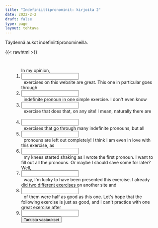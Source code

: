 ```yaml
---
title: "Indefiniittipronominit: kirjoita 2"
date: 2022-2-2
draft: false
type: page
layout: tehtava
---
```


Täydennä aukot indefiniittipronomineilla.

{{< rawhtml >}}
<div class="tehtava">
<form autocomplete="off">
  <ol>
  
<section>
In my opinion,&nbsp;<li><input id="q1" type="text"/><span></span></li>&nbsp; exercises on this website are great. This one in particular goes through &nbsp;<li><input id="q2" type="text"/><span></span></li>&nbsp; indefinite pronoun in one simple exercise. I don't even know &nbsp;<li><input id="q3" type="text"/><span></span></li>&nbsp; exercise that does that, on any site!
I mean, naturally there are &nbsp;<li><input id="q4" type="text"/><span></span></li>&nbsp; exercises that go through many indefinite pronouns, but all &nbsp;<li><input id="q5" type="text"/><span></span></li>&nbsp; pronouns are left out completely! I think I am even in love with this exercise, as &nbsp;<li><input id="q6" type="text"/><span></span></li>&nbsp; my knees started shaking as I wrote the first pronoun. I want to fill out all the pronouns. Or maybe I should save some for later? Well, &nbsp;<li><input id="q7" type="text"/><span></span></li>&nbsp; way, I'm lucky to have been presented this exercise. I already did two different exercises on another site and &nbsp;<li><input id="q8" type="text"/><span></span></li>&nbsp; of them were half as good as this one. Let's hope that the following exercise is just as good, and I can't practice with one great exercise after &nbsp;<li><input id="q9" type="text"/><span></span></li>
  
 <link rel="stylesheet" type="text/css" href="/css/kirjoita1.css"/>

<div id="buttonWrapper">
   <input type="submit" id="submit" value="Tarkista vastaukset" />
   </div>
</form>

</div>

<style>
  .tehtava section{
    padding: 2em;
  }
</style>

<script>
var answers = {
  "q1": ["all"],
  "q2": ["each"],
  "q3": ["another"],
  "q4": ["some"],
  "q5": ["the other"],
  "q6": ["both"],
  "q7": ["either"],
  "q8": ["neither"],
  "q9": ["another"],
};

function markAnswers() {
  $("input[type='text']").each(function() {
    console.log($.inArray(this.value, answers[this.id]));
    if ($.inArray(this.value.toLowerCase().trim(), answers[this.id]) === -1) {
      $(this).parent()[0].setAttribute("class", "vaarin");
    } else {
      $(this).parent()[0].setAttribute("class", "oikein");
    }
  })
}

$("form").on("submit", function(e) {
  e.preventDefault();
  markAnswers();
});

const input = document.querySelector('.tehtava input');
const span = document.querySelector('.tehtava span');

document.querySelectorAll("input").forEach(elem => elem.addEventListener('input', function (event) {
    span.innerHTML = this.value.replace(/\s/g, '&nbsp;');
    this.style.width = span.offsetWidth + 'px';
}));

</script>
</rawhtml>